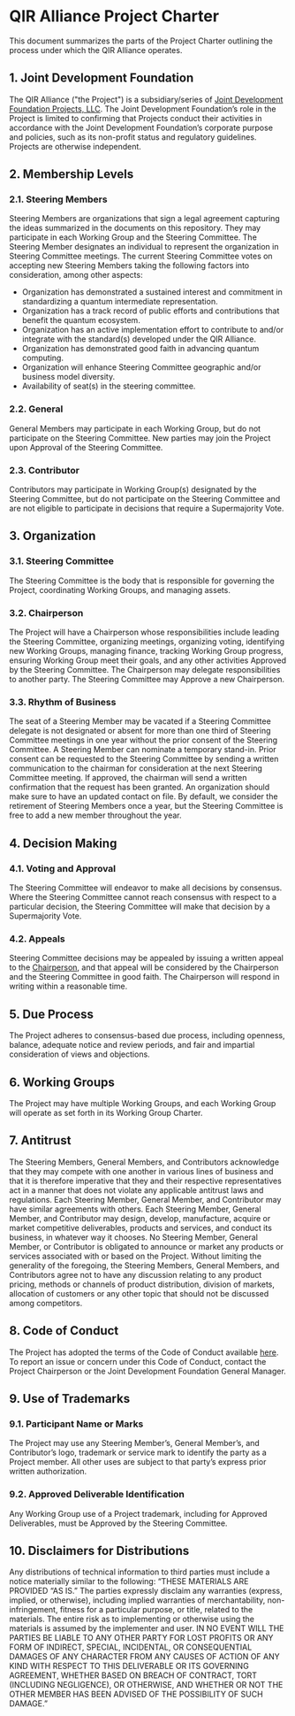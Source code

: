 # QIR Alliance Project Charter

This document summarizes the parts of the Project Charter outlining the process
under which the QIR Alliance operates.

## 1. Joint Development Foundation

The QIR Alliance ("the Project") is a subsidiary/series of [Joint Development
Foundation Projects, LLC](https://www.jointdevelopment.org/). The Joint
Development Foundation’s role in the Project is limited to confirming that
Projects conduct their activities in accordance with the Joint Development
Foundation’s corporate purpose and policies, such as its non-profit status and
regulatory guidelines. Projects are otherwise independent.

## 2. Membership Levels

### 2.1. Steering Members

Steering Members are organizations that sign a legal agreement capturing the
ideas summarized in the documents on this repository. They may participate in
each Working Group and the Steering Committee. The Steering Member designates an
individual to represent the organization in Steering Committee meetings.
The current Steering Committee votes on accepting new Steering Members
taking the following factors into consideration, among other aspects:

- Organization has demonstrated a sustained interest and commitment in
  standardizing a quantum intermediate representation.
- Organization has a track record of public efforts and contributions that
  benefit the quantum ecosystem.
- Organization has an active implementation effort to contribute to and/or
  integrate with the standard(s) developed under the QIR Alliance.
- Organization has demonstrated good faith in advancing quantum computing.
- Organization will enhance Steering Committee geographic and/or business model
  diversity.
- Availability of seat(s) in the steering committee.

### 2.2. General

General Members may participate in each Working Group, but do not participate on
the Steering Committee. New parties may join the Project upon Approval of the
Steering Committee.

### 2.3. Contributor

Contributors may participate in Working Group(s) designated by the Steering
Committee, but do not participate on the Steering Committee and are not eligible
to participate in decisions that require a Supermajority Vote.

## 3. Organization

### 3.1. Steering Committee

The Steering Committee is the body that is responsible for governing the
Project, coordinating Working Groups, and managing assets.

### 3.2. Chairperson

The Project will have a Chairperson whose responsibilities include leading the
Steering Committee, organizing meetings, organizing voting, identifying new
Working Groups, managing finance, tracking Working Group progress, ensuring
Working Group meet their goals, and any other activities Approved by the
Steering Committee. The Chairperson may delegate responsibilities to another
party. The Steering Committee may Approve a new Chairperson.

### 3.3. Rhythm of Business

The seat of a Steering Member may be vacated if a Steering Committee delegate
is not designated or absent for more than one third of Steering Committee meetings
in one year without the prior consent of the Steering Committee. A Steering Member
can nominate a temporary stand-in. Prior consent can be requested to the Steering
Committee by sending a written communication to the chairman for consideration at
the next Steering Committee meeting. If approved, the chairman will send a written
confirmation that the request has been granted. An organization should make sure
to have an updated contact on file. By default, we consider the retirement of
Steering Members once a year, but the Steering Committee is free to add a new
member throughout the year.

## 4. Decision Making

### 4.1. Voting and Approval

The Steering Committee will endeavor to make all decisions by consensus. Where
the Steering Committee cannot reach consensus with respect to a particular
decision, the Steering Committee will make that decision by a Supermajority
Vote.

### 4.2. Appeals

Steering Committee decisions may be appealed by issuing a written appeal to the
[Chairperson](mailto:qiralliance@mail.com), and that appeal will be considered
by the Chairperson and the Steering Committee in good faith. The Chairperson
will respond in writing within a reasonable time.

## 5. Due Process

The Project adheres to consensus-based due process, including openness, balance,
adequate notice and review periods, and fair and impartial consideration of
views and objections.

## 6. Working Groups

The Project may have multiple Working Groups, and each Working Group will
operate as set forth in its Working Group Charter.

## 7. Antitrust

The Steering Members, General Members, and Contributors acknowledge that they
may compete with one another in various lines of business and that it is
therefore imperative that they and their respective representatives act in a
manner that does not violate any applicable antitrust laws and regulations. Each
Steering Member, General Member, and Contributor may have similar agreements
with others. Each Steering Member, General Member, and Contributor may design,
develop, manufacture, acquire or market competitive deliverables, products and
services, and conduct its business, in whatever way it chooses. No Steering
Member, General Member, or Contributor is obligated to announce or market any
products or services associated with or based on the Project. Without limiting
the generality of the foregoing, the Steering Members, General Members, and
Contributors agree not to have any discussion relating to any product pricing,
methods or channels of product distribution, division of markets, allocation of
customers or any other topic that should not be discussed among competitors.

## 8. Code of Conduct

The Project has adopted the terms of the Code of Conduct available
[here](https://github.com/qir-alliance/.github/blob/main/Code_of_Conduct.md). To
report an issue or concern under this Code of Conduct, contact the Project
Chairperson or the Joint Development Foundation General Manager.

## 9. Use of Trademarks

### 9.1. Participant Name or Marks

The Project may use any Steering Member’s, General Member’s, and Contributor’s
logo, trademark or service mark to identify the party as a Project member. All
other uses are subject to that party’s express prior written authorization.

### 9.2. Approved Deliverable Identification

Any Working Group use of a Project trademark, including for Approved
Deliverables, must be Approved by the Steering Committee.

## 10. Disclaimers for Distributions

Any distributions of technical information to third parties must include a
notice materially similar to the following: “THESE MATERIALS ARE PROVIDED “AS
IS.” The parties expressly disclaim any warranties (express, implied, or
otherwise), including implied warranties of merchantability, non-infringement,
fitness for a particular purpose, or title, related to the materials. The entire
risk as to implementing or otherwise using the materials is assumed by the
implementer and user. IN NO EVENT WILL THE PARTIES BE LIABLE TO ANY OTHER PARTY
FOR LOST PROFITS OR ANY FORM OF INDIRECT, SPECIAL, INCIDENTAL, OR CONSEQUENTIAL
DAMAGES OF ANY CHARACTER FROM ANY CAUSES OF ACTION OF ANY KIND WITH RESPECT TO
THIS DELIVERABLE OR ITS GOVERNING AGREEMENT, WHETHER BASED ON BREACH OF
CONTRACT, TORT (INCLUDING NEGLIGENCE), OR OTHERWISE, AND WHETHER OR NOT THE
OTHER MEMBER HAS BEEN ADVISED OF THE POSSIBILITY OF SUCH DAMAGE.”
